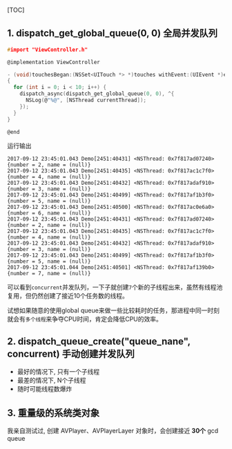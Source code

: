 [TOC]



## 1. dispatch_get_global_queue(0, 0) 全局并发队列 

```c
#import "ViewController.h"

@implementation ViewController

- (void)touchesBegan:(NSSet<UITouch *> *)touches withEvent:(UIEvent *)event
{
  for (int i = 0; i < 10; i++) {
    dispatch_async(dispatch_get_global_queue(0, 0), ^{
      NSLog(@"%@", [NSThread currentThread]);
    });
  }
}

@end
```

运行输出

```
2017-09-12 23:45:01.043 Demo[2451:40431] <NSThread: 0x7f817ad07240>{number = 2, name = (null)}
2017-09-12 23:45:01.043 Demo[2451:40435] <NSThread: 0x7f817ac1c7f0>{number = 4, name = (null)}
2017-09-12 23:45:01.043 Demo[2451:40432] <NSThread: 0x7f817adaf910>{number = 3, name = (null)}
2017-09-12 23:45:01.043 Demo[2451:40499] <NSThread: 0x7f817af1b3f0>{number = 5, name = (null)}
2017-09-12 23:45:01.043 Demo[2451:40500] <NSThread: 0x7f817ac0e6a0>{number = 6, name = (null)}
2017-09-12 23:45:01.043 Demo[2451:40431] <NSThread: 0x7f817ad07240>{number = 2, name = (null)}
2017-09-12 23:45:01.043 Demo[2451:40435] <NSThread: 0x7f817ac1c7f0>{number = 4, name = (null)}
2017-09-12 23:45:01.043 Demo[2451:40432] <NSThread: 0x7f817adaf910>{number = 3, name = (null)}
2017-09-12 23:45:01.043 Demo[2451:40499] <NSThread: 0x7f817af1b3f0>{number = 5, name = (null)}
2017-09-12 23:45:01.044 Demo[2451:40501] <NSThread: 0x7f817af139b0>{number = 7, name = (null)}
```

可以看到`concurrent`并发队列，一下子就创建`7`个新的子线程出来，虽然有线程池复用，但仍然创建了接近10个任务数的线程。

试想如果随意的使用global queue来做一些比较耗时的任务，那进程中同一时刻就会有`多个线程`来争夺CPU时间，肯定会降低CPU的效率。



## 2. dispatch_queue_create("queue_nane", concurrent) 手动创建并发队列

- 最好的情况下, 只有一个子线程
- 最差的情况下, N个子线程
- 随时可能线程数爆炸



## 3. 重量级的系统类对象

我亲自测试过, 创建 AVPlayer、AVPlayerLayer 对象时，会创建接近 **30个** gcd queue